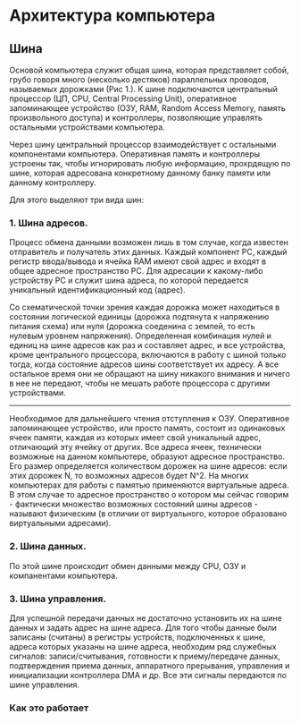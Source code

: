 <h1>Архитектура компьютера</h1>
<h2>Шина</h2>
Основой компьютера служит общая шина, которая представляет собой, грубо говоря много (несколько дестяков) параллельных проводов, называемых дорожками (Рис 1.). К шине подключаются центральный процессор (ЦП, CPU, Сentral Processing Unit), оперативное запоминающее устройство (ОЗУ, RAM, Random Access Memory, память произвольного доступа) и контроллеры, позволяющие управлять остальными устройствами компьютера.

Через шину центральный процессор взаимодействует с остальными компонентами компьютера. Оперативная память и контроллеры устроены так, чтобы игнорировать любую информацию, прохрдящую по шине, которая адресована конкретному данному банку памяти или данному контроллеру.

Для этого выделяют три вида шин:

<h3>1. Шина адресов.</h3>
Процесс обмена данными возможен лишь в том случае, когда известен от­правитель и получатель этих данных. Каждый компонент PC, каждый регистр ввода/вывода и ячейка RAM имеют свой адрес и входят в общее адресное пространство PC. Для адресации к какому-либо устройству PC и служит шина адреса, по которой передается уникальный идентификацион­ный код (адрес).

Со схематической точки зрения каждая дорожка может находиться в состоянии логической единицы (дорожка подтянута к напряжению питания схема) или нуля (дорожка соеденина с землей, то есть нулевым уровнем напряжения). Определенная комбинация нулей и единиц на шине адресов как раз и составляет адрес, и все устройства, кроме центрального процессора, включаются в работу с шиной только тогда, когда состояние адресов шины соответствует их адресу. А все остальное время они не обращают на шину никакого внимания и ничего в нее не передают, чтобы не мешать работе процессора с другими устройствами.

- - - - - - - - - - - -
Необходимое для дальнейшего чтения отступления к ОЗУ.
Оперативное запоминающее устройство, или просто память, состоит из одинаковых ячеек памяти, каждая из которых имеет свой уникальный адрес, отличающий эту ячейку от других. Все адреса ячеек, технически возможные на данном компьютере, образуют адресное пространство. Его размер определяется количеством дорожек на шине адресов: если этих дорожек N, то возможных адресов будет N^2.
На многих компьютерах для работы с памятью применяются виртуальные адреса. В этом случае то адресное пространство о котором мы сейчас говорим - фактически множество возможных состояний шины адресов - называют физическим (в отличии от виртуального, которое образовано виртуальными адресами).

<h3>2. Шина данных.</h3>
По этой шине происходит обмен данными между CPU, ОЗУ и компанентами компьютера.

<h3>3. Шина управления.</h3>
Для успешной передачи данных не достаточно установить их на шине дан­ных и задать адрес на шине адреса. Для того чтобы данные были записаны (считаны) в регистры устройств, подключенных к шине, адреса которых указаны на шине адреса, необходим ряд служебных сигналов: записи/счи­тывания, готовности к приему/передаче данных, подтверждения приема данных, аппаратного прерывания, управления и инициализации контролле­ра DMA и др. Все эти сигналы передаются по шине управления.

<h3>Как это работает</h3>